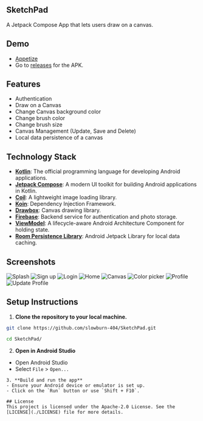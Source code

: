 ## SketchPad
A Jetpack Compose App that lets users draw on a canvas.

## Demo
- [Appetize](https://appetize.io/app/b_rrkqtlmwbh43asyppb7hi32boy)
- Go to [releases](https://github.com/slowburn-404/SketchPad/releases/tag/v1.0.0) for the APK.
## Features
- Authentication
- Draw on a Canvas
- Change Canvas background color
- Change brush color
- Change brush size
- Canvas Management (Update, Save and Delete)
- Local data persistence of a canvas

## Technology Stack
- **[Kotlin](https://kotlinlang.org/)**: The official programming language for developing Android applications.
- **[Jetpack Compose](https://developer.android.com/develop/ui/compose)**: A modern UI toolkit for building Android applications in Kotlin.
- **[Coil](https://coil-kt.github.io/coil/)**: A lightweight image loading library.
- **[Koin](https://insert-koin.io/)**: Dependency Injection Framework.
- **[Drawbox](https://github.com/akshay2211/DrawBox)**: Canvas drawing library.
- **[Firebase](https://firebase.google.com/)**: Backend service for authentication and photo storage.
- **[ViewModel](https://developer.android.com/topic/libraries/architecture/viewmodel)**: A lifecycle-aware Android Architecture Component for holding state.
- **[Room Persistence Library](https://developer.android.com/training/data-storage/room)**: Android Jetpack Library for local data caching.

## Screenshots
![Splash](./screenshots/splash.png)
![Sign up](./screenshots/signup.png)
![Login](./screenshots/login.png)
![Home](./screenshots/home.png)
![Canvas](./screenshots/canvas.png)
![Color picker](./screenshots/colorpicker.png)
![Profile](./screenshots/profile.png)
![Update Profile](./screenshots/updateprofile.png)
## Setup Instructions

1. **Clone the repository to your local machine.**
```bash
git clone https://github.com/slowburn-404/SketchPad.git

cd SketchPad/
```
2. **Open in Android Studio**
- Open Android Studio
- Select `File` > `Open...`
```
3. **Build and run the app**
- Ensure your Android device or emulator is set up.
- Click on the `Run` button or use `Shift + F10`.

## License
This project is licensed under the Apache-2.0 License. See the [LICENSE](./LICENSE) file for more details.
